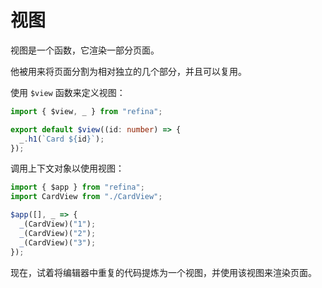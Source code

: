 # 视图

视图是一个函数，它渲染一部分页面。

他被用来将页面分割为相对独立的几个部分，并且可以复用。

使用 `$view` 函数来定义视图：

```ts
import { $view, _ } from "refina";

export default $view((id: number) => {
  _.h1(`Card ${id}`);
});
```

调用上下文对象以使用视图：

```ts
import { $app } from "refina";
import CardView from "./CardView";

$app([], _ => {
  _(CardView)("1");
  _(CardView)("2");
  _(CardView)("3");
});
```

现在，试着将编辑器中重复的代码提炼为一个视图，并使用该视图来渲染页面。

